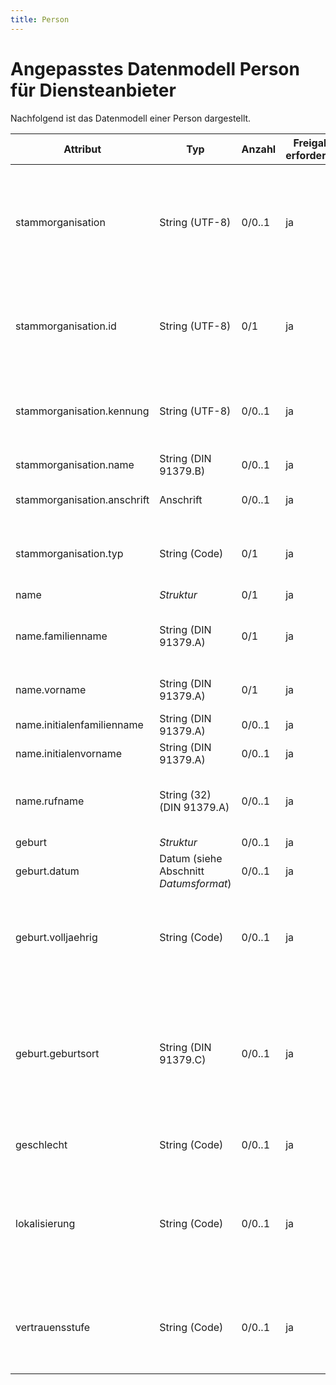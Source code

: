```yaml
---
title: Person
---
```


# Angepasstes Datenmodell Person für Diensteanbieter

Nachfolgend ist das Datenmodell einer Person dargestellt.

Attribut | Typ | Anzahl | Freigabe erforderlich | Bemerkung
--- | --- | --- | --- | ---
stammorganisation | String (UTF-8) | 0/0..1 | ja | Personen können einer Organisation angehören, jedoch zeitweise an einer anderen Organisation tätig sein. Die erste Organisation ist die Stammorganisation. Sie ist unabhängig vom Personenkontext.
stammorganisation.id | String (UTF-8) | 0/1 | ja | ID der Stammorganisation. Wird vom Schulconnex-Server vergeben und ist eindeutig. Dieses Attribut ist unveränderbar (immutable).
stammorganisation.kennung | String (UTF-8) | 0/0..1 | ja | Die optionale Kennung (Identifikations-ID) der Stammorganisation ist innerhalb eines Organisationstyps eindeutig.
stammorganisation.name | String (DIN 91379.B) | 0/0..1 | ja | Offizieller Name der Stammorganisation.
stammorganisation.anschrift | Anschrift | 0/0..1 | ja | Anschrift der Stammorganisation nach Datenmodell *Anschrift*.
stammorganisation.typ | String (Code) | 0/1 | ja | Typ der Stammorganisation. Referenz auf einen Code der Codeliste *Organisationstyp*.
name | *Struktur* | 0/1 | ja |
name.familienname | String (DIN 91379.A) | 0/1 | ja | Familienname(n) der Person. Mehrere Familiennamen werden durch Leerzeichen separiert.
name.vorname | String (DIN 91379.A) | 0/1 | ja | Mehrere Vornamen werden durch Leerzeichen separiert.
name.initialenfamilienname | String (DIN 91379.A) | 0/0..1 | ja | Initial oder Initialen des Familiennamens.
name.initialenvorname | String (DIN 91379.A) | 0/0..1 | ja | Initial oder Initialen des Vornamens.
name.rufname | String (32) (DIN 91379.A) | 0/0..1 | ja | Bei mehreren Vornamen wird der täglich im Gebrauch genutzte Vorname geführt, maximal 32 Zeichen.
geburt | *Struktur* | 0/0..1 | ja |
geburt.datum | Datum (siehe Abschnitt *Datumsformat*) | 0/0..1 | ja | Geburtsdatum einer Person.
geburt.volljaehrig | String (Code) | 0/0..1 | ja | Gibt an, ob eine Person volljährig ist, ohne weitere Information über Geburtsdatum oder Alter zu vermitteln. Referenz auf einen Code der Codeliste *Boolean*.
geburt.geburtsort | String (DIN 91379.C) | 0/0..1 | ja | Geburtsort einer Person, bestehend aus Ortsname und Land, beispielsweise „Eindhoven, Niederlande“. Wird kein Land angegeben, so wird als Land „Deutschland“ angenommen, d.h. der Geburtsort „Erfurt“ ist wie „Erfurt, Deutschland“ zu behandeln.
geschlecht | String (Code) | 0/0..1 | ja | Referenz auf einen Code der Codeliste *Geschlecht*.
lokalisierung | String (Code) | 0/0..1 | ja | Bevorzugte Lokalisierungseinstellung einer Person für Anwendungen gemäß RFC5646. Wenn nicht angegeben, wird „de“ angenommen. Referenz auf einen Code der Codeliste *Lokalisierung*.
vertrauensstufe | String (Code) | 0/0..1 | ja | Gibt an, wie stark die Personendaten vom erfassenden Mandanten verifiziert wurden, Referenz auf einen Code der Codeliste *Vertrauensstufe*.